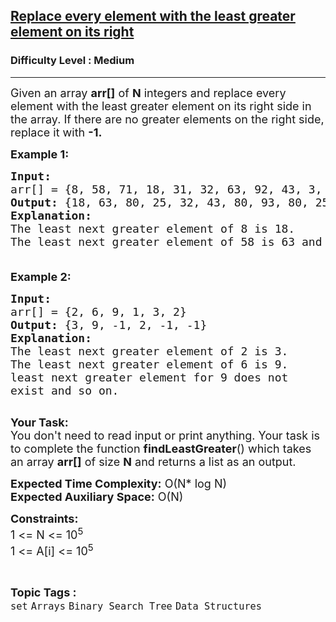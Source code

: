 <h2><a href="https://practice.geeksforgeeks.org/problems/replace-every-element-with-the-least-greater-element-on-its-right/1?page=3&category[]=Arrays&curated[]=7&sortBy=submissions">Replace every element with the least greater element on its right</a></h2><h3>Difficulty Level : Medium</h3><hr><div class="problems_problem_content__Xm_eO"><p><span style="font-size:18px">Given an array <strong>arr[]</strong> of <strong>N</strong> integers and replace every element with the least greater element on its right side in the array. If there are no greater elements on the right side, replace it with <strong>-1.</strong>&nbsp;</span></p>

<p><span style="font-size:18px"><strong>Example 1:</strong></span></p>

<pre><span style="font-size:18px"><strong>Input:</strong>
arr[] = {8, 58, 71, 18, 31, 32, 63, 92, 43, 3, 91, 93, 25, 80, 28}
<strong>Output: </strong>{18, 63, 80, 25, 32, 43, 80, 93, 80, 25, 93, -1, 28, -1, -1}
<strong>Explanation:</strong> 
The least next greater element of 8 is 18.
The least next greater element of 58 is 63 and so on.

</span></pre>

<p><span style="font-size:18px"><strong>Example 2:</strong></span></p>

<pre><span style="font-size:18px"><strong>Input:</strong>
arr[] = {2, 6, 9, 1, 3, 2}
<strong>Output: </strong>{3, 9, -1, 2, -1, -1}
<strong>Explanation:</strong> 
The least next greater element of 2 is 3. 
The least next greater element of 6 is 9.
least next greater element for 9 does not
exist and so on.
</span>
</pre>

<p><span style="font-size:18px"><strong>Your Task:&nbsp;&nbsp;</strong><br>
You don't need to read input or print anything. Your task is to complete the function <strong>findLeastGreater</strong>()&nbsp;which takes an array <strong>arr[]</strong> of size <strong>N</strong>&nbsp;and returns a&nbsp;list as an output.</span></p>

<p><span style="font-size:18px"><strong>Expected Time Complexity:</strong> O(N* log N)<br>
<strong>Expected Auxiliary Space:</strong> O(N)</span></p>

<p><span style="font-size:18px"><strong>Constraints:</strong><br>
1 &lt;= N &lt;= 10<sup>5</sup><br>
1&nbsp;&lt;= A[i] &lt;= 10<sup>5</sup></span></p>
</div><br><p><span style=font-size:18px><strong>Topic Tags : </strong><br><code>set</code>&nbsp;<code>Arrays</code>&nbsp;<code>Binary Search Tree</code>&nbsp;<code>Data Structures</code>&nbsp;